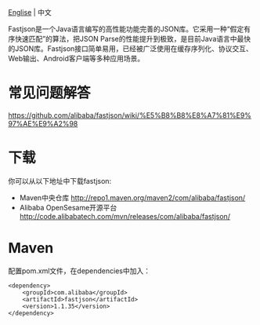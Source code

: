[Englise](https://github.com/alibaba/fastjson/wiki) | 中文

Fastjson是一个Java语言编写的高性能功能完善的JSON库。它采用一种“假定有序快速匹配”的算法，把JSON Parse的性能提升到极致，是目前Java语言中最快的JSON库。Fastjson接口简单易用，已经被广泛使用在缓存序列化、协议交互、Web输出、Android客户端等多种应用场景。

# 常见问题解答
https://github.com/alibaba/fastjson/wiki/%E5%B8%B8%E8%A7%81%E9%97%AE%E9%A2%98

下载
===================
你可以从以下地址中下载fastjson: <br />
* Maven中央仓库 http://repo1.maven.org/maven2/com/alibaba/fastjson/
* Alibaba OpenSesame开源平台 http://code.alibabatech.com/mvn/releases/com/alibaba/fastjson/

Maven
===================
配置pom.xml文件，在dependencies中加入：

    <dependency>
    	<groupId>com.alibaba</groupId>
    	<artifactId>fastjson</artifactId>
    	<version>1.1.35</version>
    </dependency>